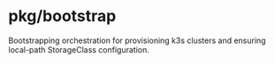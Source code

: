 # pkg/bootstrap

Bootstrapping orchestration for provisioning k3s clusters and ensuring local-path StorageClass configuration.
